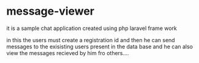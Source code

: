 # message-viewer
it is a sample chat application created using php laravel frame work

in this the users must create a registration id and then he can send messages to the exisisting users present in the data base and he can also view the messages recieved by him fro others....

